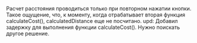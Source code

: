 Расчет расстояния проводиться только при повторном нажатии кнопки. 
Такое ощущение, что, к моменту, когда отрабатывает вторая функция calculateCost(), calculatedDistance еще не посчитано.
upd: Добавил задержку для выполнения функции calculateCost(). Нужно поискать другое решение.
